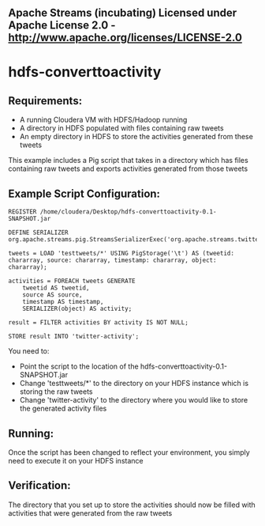 Apache Streams (incubating)
Licensed under Apache License 2.0 - http://www.apache.org/licenses/LICENSE-2.0
--------------------------------------------------------------------------------

hdfs-converttoactivity
==============================

Requirements:
-------------
 - A running Cloudera VM with HDFS/Hadoop running
 - A directory in HDFS populated with files containing raw tweets
 - An empty directory in HDFS to store the activities generated from these tweets

This example includes a Pig script that takes in a directory which has files containing raw tweets
and exports activities generated from those tweets

Example Script Configuration:
----------------------

    REGISTER /home/cloudera/Desktop/hdfs-converttoactivity-0.1-SNAPSHOT.jar

    DEFINE SERIALIZER org.apache.streams.pig.StreamsSerializerExec('org.apache.streams.twitter.serializer.TwitterJsonActivitySerializer');

    tweets = LOAD 'testtweets/*' USING PigStorage('\t') AS (tweetid: chararray, source: chararray, timestamp: chararray, object: chararray);

    activities = FOREACH tweets GENERATE
        tweetid AS tweetid,
        source AS source,
        timestamp AS timestamp,
        SERIALIZER(object) AS activity;

    result = FILTER activities BY activity IS NOT NULL;

    STORE result INTO 'twitter-activity';

You need to:
 - Point the script to the location of the hdfs-converttoactivity-0.1-SNAPSHOT.jar
 - Change 'testtweets/*' to the directory on your HDFS instance which is storing the raw tweets
 - Change 'twitter-activity' to the directory where you would like to store the generated activity files

Running:
--------

Once the script has been changed to reflect your environment, you simply need to execute it on your HDFS instance

Verification:
-------------
The directory that you set up to store the activities should now be filled with activities that were generated from the raw tweets